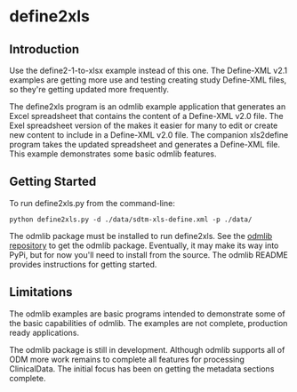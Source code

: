 # define2xls

## Introduction
Use the define2-1-to-xlsx example instead of this one. The Define-XML v2.1 examples are getting more use and testing 
creating study Define-XML files, so they're getting updated more frequently. 

The define2xls program is an odmlib example application that generates an Excel spreadsheet that contains the content
of a Define-XML v2.0 file. The Exel spreadsheet version of the makes it easier for many to edit or create new content
to include in a Define-XML v2.0 file. The companion xls2define program takes the updated spreadsheet and generates a
Define-XML file. This example demonstrates some basic odmlib
features.

## Getting Started
To run define2xls.py from the command-line: 

`python define2xls.py -d ./data/sdtm-xls-define.xml -p ./data/`

The odmlib package must be installed to run define2xls. See the [odmlib repository](https://github.com/swhume/odmlib) 
to get the odmlib package. Eventually, it may make its way into PyPi, but for now you'll need to install from the 
source. The odmlib README provides instructions for getting started.

## Limitations
The odmlib examples are basic programs intended to demonstrate some of the basic capabilities of odmlib.
The examples are not complete, production ready applications.

The odmlib package is still in development. Although odmlib supports all of ODM more work remains 
to complete all features for processing ClinicalData. The initial focus has been on getting 
the metadata sections complete. 